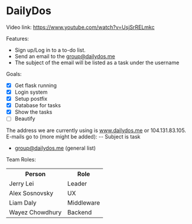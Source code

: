 # DailyDos

Video link: https://www.youtube.com/watch?v=UsjSrRELmkc

Features:

 * Sign up/Log in to a to-do list.
 * Send an email to the group@dailydos.me
 * The subject of the email will be listed as a task under the username

Goals: 

- [x] Get flask running
- [x] Login system
- [x] Setup postfix
- [x] Database for tasks
- [x] Show the tasks
- [ ] Beautify

The address we are currently using is www.dailydos.me or 104.131.83.105.
E-mails go to (more might be added): -- Subject is task
 * group@dailydos.me (general list)


Team Roles:
<table>
  <tr>
    <th>Person</th>
    <th>Role</th>
  </tr>
  <tr>
    <td>Jerry Lei</td>
    <td>Leader</td>
  </tr>
  <tr>
    <td>Alex Sosnovsky</td>
    <td>UX</td>
  </tr>
  <tr>
    <td>Liam Daly</td>
    <td>Middleware</td>
  </tr>
  <tr>
    <td>Wayez Chowdhury</td>
    <td>Backend</td>
  </tr>
</table>
